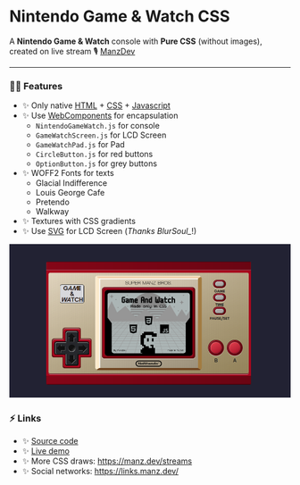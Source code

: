 # Nintendo Game & Watch CSS

A **Nintendo Game & Watch** console with **Pure CSS** (without images), created on live stream 🎙 [ManzDev](https://twitch.tv/ManzDev)

---

### 🧙‍♂️ Features

- ✨ Only native [HTML](https://lenguajehtml.com/) + [CSS](https://lenguajecss.com/) + [Javascript](https://lenguajejs.com/)
- ✨ Use [WebComponents](https://lenguajejs.com/webcomponents/) for encapsulation
  - `NintendoGameWatch.js` for console
  - `GameWatchScreen.js` for LCD Screen
  - `GameWatchPad.js` for Pad
  - `CircleButton.js` for red buttons
  - `OptionButton.js` for grey buttons
- ✨ WOFF2 Fonts for texts
  - Glacial Indifference
  - Louis George Cafe
  - Pretendo
  - Walkway
- ✨ Textures with CSS gradients
- ✨ Use [SVG](https://lenguajehtml.com/svg/) for LCD Screen (*Thanks BlurSoul_*!)

![Nintendo Game & Watch with Pure CSS](nintendo-game-watch-css.png)

### ⚡ Links

- ✨ [Source code](https://github.com/manzdev/twitch-nintendo-game-watch-css/)
- ✨ [Live demo](https://manzdev.github.io/twitch-nintendo-game-watch-css/)
- ✨ More CSS draws: https://manz.dev/streams
- ✨ Social networks: https://links.manz.dev/
